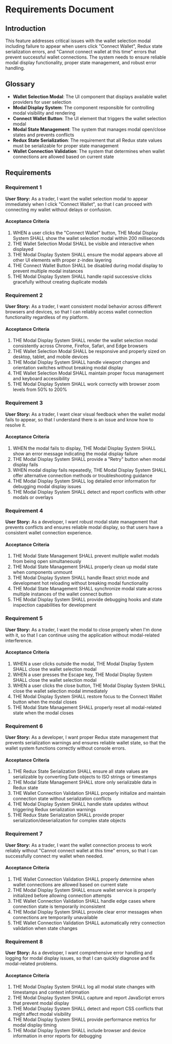 # Requirements Document

## Introduction

This feature addresses critical issues with the wallet selection modal including failure to appear when users click "Connect Wallet", Redux state serialization errors, and "Cannot connect wallet at this time" errors that prevent successful wallet connections. The system needs to ensure reliable modal display functionality, proper state management, and robust error handling.

## Glossary

- **Wallet Selection Modal**: The UI component that displays available wallet providers for user selection
- **Modal Display System**: The component responsible for controlling modal visibility and rendering
- **Connect Wallet Button**: The UI element that triggers the wallet selection modal
- **Modal State Management**: The system that manages modal open/close states and prevents conflicts
- **Redux State Serialization**: The requirement that all Redux state values must be serializable for proper state management
- **Wallet Connection Validation**: The system that determines when wallet connections are allowed based on current state

## Requirements

### Requirement 1

**User Story:** As a trader, I want the wallet selection modal to appear immediately when I click "Connect Wallet", so that I can proceed with connecting my wallet without delays or confusion.

#### Acceptance Criteria

1. WHEN a user clicks the "Connect Wallet" button, THE Modal Display System SHALL show the wallet selection modal within 200 milliseconds
2. THE Wallet Selection Modal SHALL be visible and interactive when displayed
3. THE Modal Display System SHALL ensure the modal appears above all other UI elements with proper z-index layering
4. THE Connect Wallet Button SHALL be disabled during modal display to prevent multiple modal instances
5. THE Modal Display System SHALL handle rapid successive clicks gracefully without creating duplicate modals

### Requirement 2

**User Story:** As a trader, I want consistent modal behavior across different browsers and devices, so that I can reliably access wallet connection functionality regardless of my platform.

#### Acceptance Criteria

1. THE Modal Display System SHALL render the wallet selection modal consistently across Chrome, Firefox, Safari, and Edge browsers
2. THE Wallet Selection Modal SHALL be responsive and properly sized on desktop, tablet, and mobile devices
3. THE Modal Display System SHALL handle viewport changes and orientation switches without breaking modal display
4. THE Wallet Selection Modal SHALL maintain proper focus management and keyboard accessibility
5. THE Modal Display System SHALL work correctly with browser zoom levels from 50% to 200%

### Requirement 3

**User Story:** As a trader, I want clear visual feedback when the wallet modal fails to appear, so that I understand there is an issue and know how to resolve it.

#### Acceptance Criteria

1. WHEN the modal fails to display, THE Modal Display System SHALL show an error message indicating the modal display failure
2. THE Modal Display System SHALL provide a "Retry" button when modal display fails
3. WHEN modal display fails repeatedly, THE Modal Display System SHALL offer alternative connection methods or troubleshooting guidance
4. THE Modal Display System SHALL log detailed error information for debugging modal display issues
5. THE Modal Display System SHALL detect and report conflicts with other modals or overlays

### Requirement 4

**User Story:** As a developer, I want robust modal state management that prevents conflicts and ensures reliable modal display, so that users have a consistent wallet connection experience.

#### Acceptance Criteria

1. THE Modal State Management SHALL prevent multiple wallet modals from being open simultaneously
2. THE Modal State Management SHALL properly clean up modal state when components unmount
3. THE Modal Display System SHALL handle React strict mode and development hot reloading without breaking modal functionality
4. THE Modal State Management SHALL synchronize modal state across multiple instances of the wallet connect button
5. THE Modal Display System SHALL provide debugging hooks and state inspection capabilities for development

### Requirement 5

**User Story:** As a trader, I want the modal to close properly when I'm done with it, so that I can continue using the application without modal-related interference.

#### Acceptance Criteria

1. WHEN a user clicks outside the modal, THE Modal Display System SHALL close the wallet selection modal
2. WHEN a user presses the Escape key, THE Modal Display System SHALL close the wallet selection modal
3. WHEN a user clicks the close button, THE Modal Display System SHALL close the wallet selection modal immediately
4. THE Modal Display System SHALL restore focus to the Connect Wallet button when the modal closes
5. THE Modal State Management SHALL properly reset all modal-related state when the modal closes

### Requirement 6

**User Story:** As a developer, I want proper Redux state management that prevents serialization warnings and ensures reliable wallet state, so that the wallet system functions correctly without console errors.

#### Acceptance Criteria

1. THE Redux State Serialization SHALL ensure all state values are serializable by converting Date objects to ISO strings or timestamps
2. THE Modal State Management SHALL store only serializable data in Redux state
3. THE Wallet Connection Validation SHALL properly initialize and maintain connection state without serialization conflicts
4. THE Modal Display System SHALL handle state updates without triggering Redux serialization warnings
5. THE Redux State Serialization SHALL provide proper serialization/deserialization for complex state objects

### Requirement 7

**User Story:** As a trader, I want the wallet connection process to work reliably without "Cannot connect wallet at this time" errors, so that I can successfully connect my wallet when needed.

#### Acceptance Criteria

1. THE Wallet Connection Validation SHALL properly determine when wallet connections are allowed based on current state
2. THE Modal Display System SHALL ensure wallet service is properly initialized before allowing connection attempts
3. THE Wallet Connection Validation SHALL handle edge cases where connection state is temporarily inconsistent
4. THE Modal Display System SHALL provide clear error messages when connections are temporarily unavailable
5. THE Wallet Connection Validation SHALL automatically retry connection validation when state changes

### Requirement 8

**User Story:** As a developer, I want comprehensive error handling and logging for modal display issues, so that I can quickly diagnose and fix modal-related problems.

#### Acceptance Criteria

1. THE Modal Display System SHALL log all modal state changes with timestamps and context information
2. THE Modal Display System SHALL capture and report JavaScript errors that prevent modal display
3. THE Modal Display System SHALL detect and report CSS conflicts that might affect modal visibility
4. THE Modal Display System SHALL provide performance metrics for modal display timing
5. THE Modal Display System SHALL include browser and device information in error reports for debugging